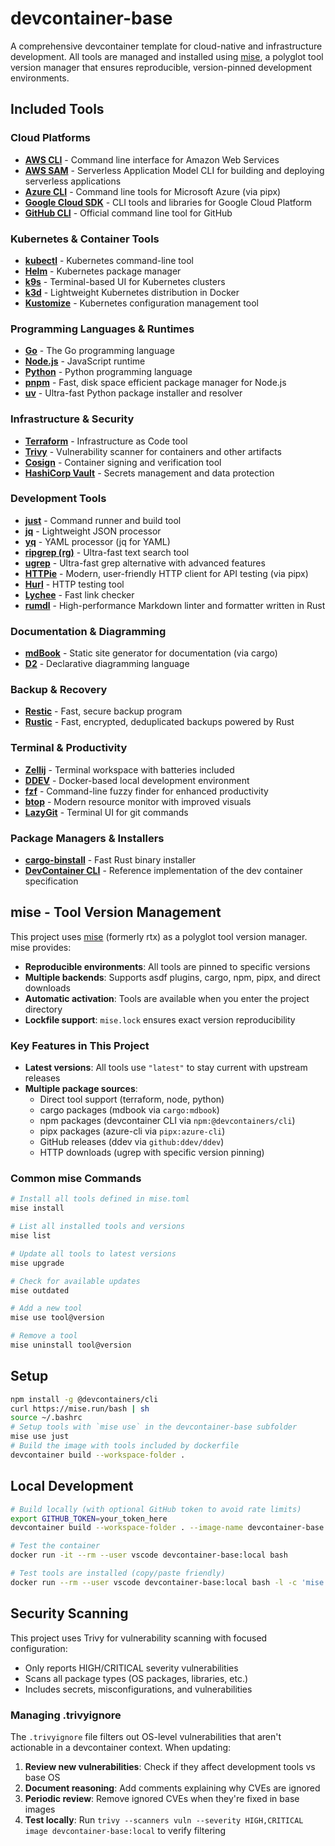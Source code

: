 # devcontainer-base

A comprehensive devcontainer template for cloud-native and infrastructure development. All tools are managed and installed using [mise](https://mise.jdx.dev/), a polyglot tool version manager that ensures reproducible, version-pinned development environments.

## Included Tools

### Cloud Platforms
- **[AWS CLI](https://aws.amazon.com/cli/)** - Command line interface for Amazon Web Services
- **[AWS SAM](https://aws.amazon.com/serverless/sam/)** - Serverless Application Model CLI for building and deploying serverless applications
- **[Azure CLI](https://docs.microsoft.com/en-us/cli/azure/)** - Command line tools for Microsoft Azure (via pipx)
- **[Google Cloud SDK](https://cloud.google.com/sdk/gcloud)** - CLI tools and libraries for Google Cloud Platform
- **[GitHub CLI](https://cli.github.com/)** - Official command line tool for GitHub

### Kubernetes & Container Tools
- **[kubectl](https://kubernetes.io/docs/reference/kubectl/)** - Kubernetes command-line tool
- **[Helm](https://helm.sh/)** - Kubernetes package manager
- **[k9s](https://k9scli.io/)** - Terminal-based UI for Kubernetes clusters
- **[k3d](https://k3d.io/)** - Lightweight Kubernetes distribution in Docker
- **[Kustomize](https://kustomize.io/)** - Kubernetes configuration management tool

### Programming Languages & Runtimes
- **[Go](https://golang.org/)** - The Go programming language
- **[Node.js](https://nodejs.org/)** - JavaScript runtime
- **[Python](https://www.python.org/)** - Python programming language
- **[pnpm](https://pnpm.io/)** - Fast, disk space efficient package manager for Node.js
- **[uv](https://github.com/astral-sh/uv)** - Ultra-fast Python package installer and resolver

### Infrastructure & Security
- **[Terraform](https://www.terraform.io/)** - Infrastructure as Code tool
- **[Trivy](https://trivy.dev/)** - Vulnerability scanner for containers and other artifacts
- **[Cosign](https://sigstore.dev/)** - Container signing and verification tool
- **[HashiCorp Vault](https://www.vaultproject.io/)** - Secrets management and data protection

### Development Tools
- **[just](https://just.systems/)** - Command runner and build tool
- **[jq](https://jqlang.github.io/jq/)** - Lightweight JSON processor
- **[yq](https://mikefarah.gitbook.io/yq/)** - YAML processor (jq for YAML)
- **[ripgrep (rg)](https://github.com/BurntSushi/ripgrep)** - Ultra-fast text search tool
- **[ugrep](https://ugrep.com/)** - Ultra-fast grep alternative with advanced features
- **[HTTPie](https://httpie.io/)** - Modern, user-friendly HTTP client for API testing (via pipx)
- **[Hurl](https://hurl.dev/)** - HTTP testing tool
- **[Lychee](https://lychee.rs/)** - Fast link checker
- **[rumdl](https://github.com/rvben/rumdl)** - High-performance Markdown linter and formatter written in Rust

### Documentation & Diagramming
- **[mdBook](https://rust-lang.github.io/mdBook/)** - Static site generator for documentation (via cargo)
- **[D2](https://d2lang.com/)** - Declarative diagramming language

### Backup & Recovery
- **[Restic](https://restic.net/)** - Fast, secure backup program
- **[Rustic](https://rustic.cli.rs/)** - Fast, encrypted, deduplicated backups powered by Rust

### Terminal & Productivity
- **[Zellij](https://zellij.dev/)** - Terminal workspace with batteries included
- **[DDEV](https://ddev.com/)** - Docker-based local development environment
- **[fzf](https://github.com/junegunn/fzf)** - Command-line fuzzy finder for enhanced productivity
- **[btop](https://github.com/aristocratos/btop)** - Modern resource monitor with improved visuals
- **[LazyGit](https://github.com/jesseduffield/lazygit)** - Terminal UI for git commands

### Package Managers & Installers
- **[cargo-binstall](https://github.com/cargo-bins/cargo-binstall)** - Fast Rust binary installer
- **[DevContainer CLI](https://github.com/devcontainers/cli)** - Reference implementation of the dev container specification

## mise - Tool Version Management

This project uses [mise](https://mise.jdx.dev/) (formerly rtx) as a polyglot tool version manager. mise provides:

- **Reproducible environments**: All tools are pinned to specific versions
- **Multiple backends**: Supports asdf plugins, cargo, npm, pipx, and direct downloads
- **Automatic activation**: Tools are available when you enter the project directory
- **Lockfile support**: `mise.lock` ensures exact version reproducibility

### Key Features in This Project

- **Latest versions**: All tools use `"latest"` to stay current with upstream releases
- **Multiple package sources**: 
  - Direct tool support (terraform, node, python)
  - cargo packages (mdbook via `cargo:mdbook`)
  - npm packages (devcontainer CLI via `npm:@devcontainers/cli`)
  - pipx packages (azure-cli via `pipx:azure-cli`)
  - GitHub releases (ddev via `github:ddev/ddev`)
  - HTTP downloads (ugrep with specific version pinning)

### Common mise Commands

```bash
# Install all tools defined in mise.toml
mise install

# List all installed tools and versions
mise list

# Update all tools to latest versions
mise upgrade

# Check for available updates
mise outdated

# Add a new tool
mise use tool@version

# Remove a tool
mise uninstall tool@version
```

## Setup
```bash
npm install -g @devcontainers/cli
curl https://mise.run/bash | sh
source ~/.bashrc
# Setup tools with `mise use` in the devcontainer-base subfolder
mise use just
# Build the image with tools included by dockerfile
devcontainer build --workspace-folder .
```

## Local Development
```bash
# Build locally (with optional GitHub token to avoid rate limits)
export GITHUB_TOKEN=your_token_here
devcontainer build --workspace-folder . --image-name devcontainer-base:local

# Test the container
docker run -it --rm --user vscode devcontainer-base:local bash

# Test tools are installed (copy/paste friendly)
docker run --rm --user vscode devcontainer-base:local bash -l -c 'mise list'
```

## Security Scanning

This project uses Trivy for vulnerability scanning with focused configuration:
- Only reports HIGH/CRITICAL severity vulnerabilities
- Scans all package types (OS packages, libraries, etc.)
- Includes secrets, misconfigurations, and vulnerabilities

### Managing .trivyignore

The `.trivyignore` file filters out OS-level vulnerabilities that aren't actionable in a devcontainer context. When updating:

1. **Review new vulnerabilities**: Check if they affect development tools vs base OS
2. **Document reasoning**: Add comments explaining why CVEs are ignored
3. **Periodic review**: Remove ignored CVEs when they're fixed in base images
4. **Test locally**: Run `trivy --scanners vuln --severity HIGH,CRITICAL image devcontainer-base:local` to verify filtering
